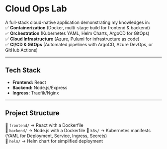 # Cloud Ops Lab  

A full-stack cloud-native application demonstrating my knowledges in:  
✅ **Containerization** (Docker, multi-stage build for frontend & backend)  
✅ **Orchestration** (Kubernetes YAML, Helm Charts, ArgoCD for GitOps)  
✅ **Cloud Infrastructure** (Azure, Pulumi for infrastructure as code)  
✅ **CI/CD & GitOps** (Automated pipelines with ArgoCD, Azure DevOps, or GitHub Actions)  

---

## Tech Stack  

- **Frontend:** React
- **Backend:** Node.js/Express
- **Ingress:** Traefik/Nginx

---

## Project Structure  

📁 `frontend/` → React with a Dockerfile  
📁 `backend/` → Node.js with a Dockerfile
📁 `k8s/` → Kubernetes manifests (YAML for Deployment, Service, Ingress, Secrets)  
📁 `helm/` → Helm chart for simplified deployment
